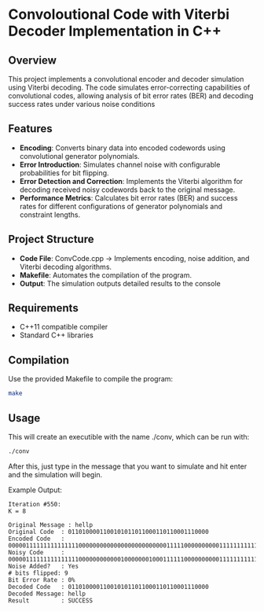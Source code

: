 # Convoloutional Code with Viterbi Decoder Implementation in C++

## Overview
This project implements a convolutional encoder and decoder simulation using Viterbi decoding. The code simulates error-correcting capabilities of convolutional codes, allowing analysis of bit error rates (BER) and decoding success rates under various noise conditions


## Features
- **Encoding**: Converts binary data into encoded codewords using convolutional generator polynomials.
- **Error Introduction**: Simulates channel noise with configurable probabilities for bit flipping.
- **Error Detection and Correction**: Implements the Viterbi algorithm for decoding received noisy codewords back to the original message.
- **Performance Metrics**: Calculates bit error rates (BER) and success rates for different configurations of generator polynomials and constraint lengths.

## Project Structure
- **Code File**: ConvCode.cpp -> Implements encoding, noise addition, and Viterbi decoding algorithms.
- **Makefile**: Automates the compilation of the program.
- **Output**: The simulation outputs detailed results to the console

## Requirements
- C++11 compatible compiler
- Standard C++ libraries

## Compilation
Use the provided Makefile to compile the program:

```bash
make
```

## Usage
This will create an executible with the name ./conv, which can be run with:

```bash
./conv
```
After this, just type in the message that you want to simulate and hit enter and the simulation will begin.



Example Output:

```plaintext 
Iteration #550:
K = 8

Original Message : hellp
Original Code  : 0110100001100101011011000110110001110000
Encoded Code   : 00000111111111111111000000000000000000000000011111000000000011111111111111100000000001111100000000000000000000111111111100000111111111111111111111111100000111110000011111111110000000000111111111100000
Noisy Code     : 00000111111111111111000000000000100000001000111111000000000011111111111111100010010001111110000000000000001000111111111100001111111111111111111111111100100111110000011111111110000000000111111111100000
Noise Added?   : Yes
# bits flipped: 9
Bit Error Rate : 0%
Decoded Code   : 0110100001100101011011000110110001110000
Decoded Message: hellp
Result         : SUCCESS
```